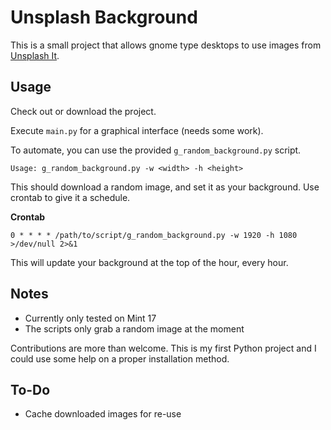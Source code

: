 # Unsplash Background

This is a small project that allows gnome type desktops to use images from [Unsplash It](https://unsplash.it).

## Usage

Check out or download the project.

Execute `main.py` for a graphical interface (needs some work).

To automate, you can use the provided `g_random_background.py` script.

```
Usage: g_random_background.py -w <width> -h <height>
```

This should download a random image, and set it as your background. Use crontab to give it a schedule.

**Crontab**

```
0 * * * * /path/to/script/g_random_background.py -w 1920 -h 1080 >/dev/null 2>&1
```

This will update your background at the top of the hour, every hour.

## Notes

- Currently only tested on Mint 17
- The scripts only grab a random image at the moment

Contributions are more than welcome. This is my first Python project and I could use some help on a proper installation method.

## To-Do

- Cache downloaded images for re-use

